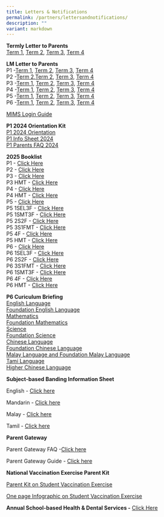 ```yaml
---
title: Letters & Notifications
permalink: /partners/lettersandnotifications/
description: ""
variant: markdown
---
```

**Termly Letter to Parents**
<br>
[Term 1](/files/Term_1_Letter_to_Parents_2024.pdf), [Term 2](/files/Term_2_Letter_to_Parents_2024_.pdf), [Term 3](/files/2024%20LM%20Letter/Term%201/Term_3_Letter_to_Parents_2024.pdf), [Term 4](/files/2024%20LM%20Letter/Term_4_Letter_to_Parents_2024.pdf)

**LM Letter to Parents**
<br>
P1 -[Term 1](/files/2024%20LM%20Letter/Term%201/P1_Term_1_Level_Letter_2024_Final.pdf), [Term 2](/files/2024%20LM%20Letter/Term%202/P1_Term_2_Level_Letter_2024.pdf), [Term 3](/files/2024%20LM%20Letter/Term%203/P1_Term_3_Level_Letter_2024.pdf), [Term 4](/files/2024%20LM%20Letter/Term%204/P1_Term_4_Level_Letter_2024.pdf)
<br>
P2 -[Term 2](/files/2024%20LM%20Letter/Term%201/P2_Term_1_Level_Letter_2024.pdf),[Term 2](/files/2024%20LM%20Letter/Term%202/P2_Term_2_Level_Letter_2024.pdf), [Term 3](/files/2024%20LM%20Letter/Term%203/P2_Term_3_Level_Letter_2024.pdf), [Term 4](/files/2024%20LM%20Letter/Term%204/P2_Term_4_Level_Letter_2024.pdf)
<br>
P3 -[Term 1](/files/2024%20LM%20Letter/Term%201/P3_Term_1_Level_Letter_2024.pdf), [Term 2](/files/2024%20LM%20Letter/Term%202/P3_Term_2_Level_Letter_2024.pdf), [Term 3](/files/2024%20LM%20Letter/Term%203/P3_Term_3_Level_Letter_2024.pdf), [Term 4](/files/2024%20LM%20Letter/Term%204/P3_Term_4_Level_Letter_2024.pdf)
<br>
P4 -[Term 1](/files/2024%20LM%20Letter/Term%201/P4_Term_1_Level_Letter_2024.pdf), [Term 2](/files/2024%20LM%20Letter/Term%202/P4_Term_2_Level_Letter_2024_amended.pdf), [Term 3](/files/2024%20LM%20Letter/Term%203/P4_Term_3_Level_Letter_2024.pdf), [Term 4](/files/2024%20LM%20Letter/Term%204/P4_Term_4_Level_Letter_2024.pdf)
<br>
P5 -[Term 1](/files/2024%20LM%20Letter/Term%201/P5_Term_1_Level_Letter_2024_.pdf), [Term 2](/files/2024%20LM%20Letter/Term%202/P5_Term_2_Level_Letter_2024.pdf), [Term 3](/files/2024%20LM%20Letter/Term%203/P5_Term_3_Level_Letter_2024.pdf), [Term 4](/files/2024%20LM%20Letter/Term%204/P5_Term_4_Level_Letter_2024.pdf)
<br>
P6 -[Term 1](/files/2024%20LM%20Letter/Term%201/P6_Term_1_Level_Letter_2024_.pdf), [Term 2](/files/2024%20LM%20Letter/Term%202/P6_Term_2_Level_Letter_2024.pdf), [Term 3](/files/2024%20LM%20Letter/Term%203/P6_Term_3_Level_Letter_2024.pdf), [Term 4](/files/2024%20LM%20Letter/Term%204/P6_Term_4_Level_Letter_2024.pdf)

[MIMS Login Guide](/files/2024%20LM%20Letter/Term%202/MIMS_login_guide.pdf)

**P1 2024 Orientation Kit**<br>
[P1 2024 Orientation](/files/P1_2024_Orientation_smaller_compressed.pdf) <br>
[P1 Info Sheet 2024](/files/P1_Information_Sheet__1_2024_.pdf) <br>
[P1 Parents FAQ 2024](/files/Primary_1_Parents_FAQ_2024.pdf)

**2025 Booklist**  
P1 - [Click Here](/files/2025%20Booklist/Ngee_Ann_Booklist_2025_Primary_1.pdf)
<br>P2 - [Click Here](/files/2025%20Booklist/Ngee_Ann_Booklist_2025_Primary_2.pdf)
<br>P3 - [Click Here](/files/2025%20Booklist/Ngee_Ann_Booklist_2025_Primary_3.pdf)
<br>P3 HMT - [Click Here](/files/2025%20Booklist/Ngee_Ann_Booklist_2025_Primary_3HMT.pdf)
<br>P4 - [Click Here](/files/2025%20Booklist/Ngee_Ann_Booklist_2025_Primary_4.pdf)
<br>P4 HMT - [Click Here](/files/2025%20Booklist/Ngee_Ann_Booklist_2025_Primary_4HMT.pdf)
<br>P5 - [Click Here](/files/2025%20Booklist/Ngee_Ann_Booklist_2025_Primary_5_4S.pdf)
<br>P5 1SEL3F - [Click Here](/files/2025%20Booklist/Ngee_Ann_Booklist_2025_Primary_5_1SEL3F.pdf)
<br>P5 1SMT3F - [Click Here](/files/2025%20Booklist/Ngee_Ann_Booklist_2025_Primary_5_1SMT3F.pdf)
<br>P5 2S2F - [Click Here](/files/2025%20Booklist/Ngee_Ann_Booklist_2025_Primary_5_2S2F.pdf)
<br> P5 3S1FMT - [Click Here](/files/2025%20Booklist/Ngee_Ann_Booklist_2025_Primary_5_3S1FMT.pdf)
<br>P5 4F - [Click Here](/files/2025%20Booklist/Ngee_Ann_Booklist_2025_Primary_5_4F.pdf)
<br> P5 HMT - [Click Here](/files/2025%20Booklist/Ngee_Ann_Booklist_2025_Primary_5HMT.pdf)
<br>P6 - [Click Here](/files/2025%20Booklist/Ngee_Ann_Booklist_2025_Primary_6_4S.pdf)
<br>P6 1SEL3F - [Click Here](/files/2025%20Booklist/Ngee_Ann_Booklist_2025_Primary_6_1SEL3F.pdf)
<br>P6 2S2F - [Click Here](/files/2025%20Booklist/Ngee_Ann_Booklist_2025_Primary_6_2S2F.pdf)
<br> P6 3S1FMT - [Click Here](/files/2025%20Booklist/Ngee_Ann_Booklist_2025_Primary_6_3S1FMT.pdf)
<br> P6 1SMT3F - [Click Here](/files/2025%20Booklist/Ngee_Ann_Booklist_2025_Primary_6_1SMT3F.pdf)
<br>P6 4F - [Click Here](/files/2025%20Booklist/Ngee_Ann_Booklist_2025_Primary_6_4F.pdf)
<br>P6 HMT - [Click Here](/files/2025%20Booklist/Ngee_Ann_Booklist_2025_Primary_6HMT.pdf)

**P6 Curiculum Briefing**
<br>
[English Language]()
<br>[Foundation English Language]()
<br>[Mathematics]()
<br>[Foundation Mathematics]()
<br>[Science]()
<br>[Foundation Science]()
<br>[Chinese Language]()
<br>[Foundation Chinese Language]()
<br>[Malay Language and Foundation Malay Language]()
<br>[Tami Language]()
<br>[Higher Chinese Language]()

**Subject-based Banding Information Sheet**

English -&nbsp;[Click here](/files/MOE_SBB_ENG_revised%201%20Mar%202018.pdf)

Mandarin -&nbsp;[Click here](/files/MOE_SBB_CHI_revised%201%20Mar%202018.pdf)

Malay -&nbsp;[Click here](/files/MOE_SBB_ML_revised%201%20Mar%202018.pdf)

Tamil -&nbsp;[Click here](/files/MOE_SBB_TL_revised%201%20Mar%202018.pdf)

**Parent Gateway**

Parent Gateway FAQ -[Click here](https://pg.moe.edu.sg/faq)

Parent Gateway Guide -&nbsp;[Click here](/files/Parents%20Gateway%20User%20Guide.pdf)


**National Vaccination Exercise Parent Kit**

[Parent Kit on Student Vaccination Exercise](/files/Resource%202%20Parent%20Kit%20on%20Student%20Vaccination%20Exercise.pdf)

[One page Infographic on Student Vaccination Exercise](/files/Resource%203%20One%20page%20Infographic%20on%20Student%20Vaccination%20Exercise.pdf)

**Annual School-based Health &amp; Dental Services -**&nbsp;[Click Here](/files/Letter%20to%20P1%20Parents_Final.pdf)